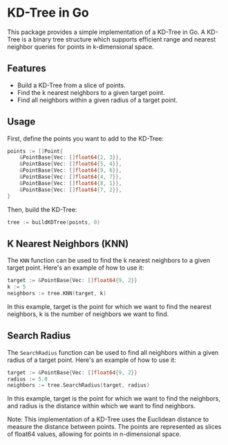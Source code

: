 # KD-Tree in Go

This package provides a simple implementation of a KD-Tree in Go. A KD-Tree is a binary tree structure which supports efficient range and nearest neighbor queries for points in k-dimensional space.

## Features

- Build a KD-Tree from a slice of points.
- Find the k nearest neighbors to a given target point.
- Find all neighbors within a given radius of a target point.

## Usage

First, define the points you want to add to the KD-Tree:

```go
points := []Point{
    &PointBase{Vec: []float64{2, 3}},
    &PointBase{Vec: []float64{5, 4}},
    &PointBase{Vec: []float64{9, 6}},
    &PointBase{Vec: []float64{4, 7}},
    &PointBase{Vec: []float64{8, 1}},
    &PointBase{Vec: []float64{7, 2}},
}
```

Then, build the KD-Tree:

```go
tree := buildKDTree(points, 0)
```

## K Nearest Neighbors (KNN)

The `KNN` function can be used to find the k nearest neighbors to a given target point. Here's an example of how to use it:


```go
target := &PointBase{Vec: []float64{9, 2}}
k := 5
neighbors := tree.KNN(target, k)
```

In this example, target is the point for which we want to find the nearest neighbors, k is the number of neighbors we want to find.

## Search Radius
The `SearchRadius` function can be used to find all neighbors within a given radius of a target point. Here's an example of how to use it:

```go
target := &PointBase{Vec: []float64{9, 2}}
radius := 5.0
neighbors := tree.SearchRadius(target, radius)
```

In this example, target is the point for which we want to find the neighbors, and radius is the distance within which we want to find neighbors.

Note: This implementation of a KD-Tree uses the Euclidean distance to measure the distance between points. The points are represented as slices of float64 values, allowing for points in n-dimensional space.